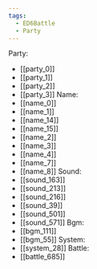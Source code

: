 ```yaml
---
tags:
  - ED6Battle
  - Party
---
```

Party:
- [[party_0]]
- [[party_1]]
- [[party_2]]
- [[party_3]]
Name:
- [[name_0]]
- [[name_1]]
- [[name_14]]
- [[name_15]]
- [[name_2]]
- [[name_3]]
- [[name_4]]
- [[name_7]]
- [[name_8]]
Sound:
- [[sound_163]]
- [[sound_213]]
- [[sound_216]]
- [[sound_39]]
- [[sound_501]]
- [[sound_571]]
Bgm:
- [[bgm_111]]
- [[bgm_55]]
System:
- [[system_28]]
Battle:
- [[battle_685]]
